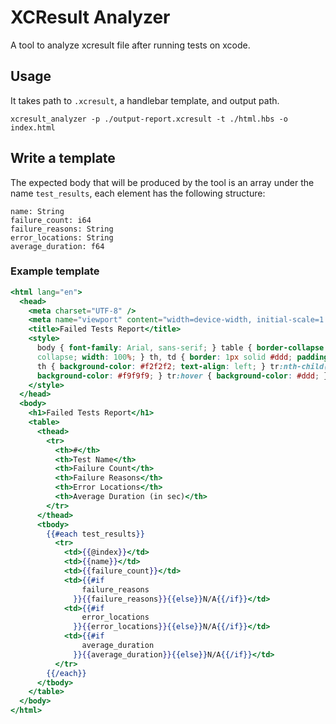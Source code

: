 # XCResult Analyzer

A tool to analyze xcresult file after running tests on xcode.

## Usage

It takes path to `.xcresult`, a handlebar template, and output path.

```shell
xcresult_analyzer -p ./output-report.xcresult -t ./html.hbs -o index.html
```

## Write a template

The expected body that will be produced by the tool is an array under the name `test_results`, each element has the following structure:

```
name: String
failure_count: i64
failure_reasons: String
error_locations: String
average_duration: f64
```

### Example template

```hbs
<html lang="en">
  <head>
    <meta charset="UTF-8" />
    <meta name="viewport" content="width=device-width, initial-scale=1.0" />
    <title>Failed Tests Report</title>
    <style>
      body { font-family: Arial, sans-serif; } table { border-collapse:
      collapse; width: 100%; } th, td { border: 1px solid #ddd; padding: 8px; }
      th { background-color: #f2f2f2; text-align: left; } tr:nth-child(even) {
      background-color: #f9f9f9; } tr:hover { background-color: #ddd; }
    </style>
  </head>
  <body>
    <h1>Failed Tests Report</h1>
    <table>
      <thead>
        <tr>
          <th>#</th>
          <th>Test Name</th>
          <th>Failure Count</th>
          <th>Failure Reasons</th>
          <th>Error Locations</th>
          <th>Average Duration (in sec)</th>
        </tr>
      </thead>
      <tbody>
        {{#each test_results}}
          <tr>
            <td>{{@index}}</td>
            <td>{{name}}</td>
            <td>{{failure_count}}</td>
            <td>{{#if
                failure_reasons
              }}{{failure_reasons}}{{else}}N/A{{/if}}</td>
            <td>{{#if
                error_locations
              }}{{error_locations}}{{else}}N/A{{/if}}</td>
            <td>{{#if
                average_duration
              }}{{average_duration}}{{else}}N/A{{/if}}</td>
          </tr>
        {{/each}}
      </tbody>
    </table>
  </body>
</html>
```
